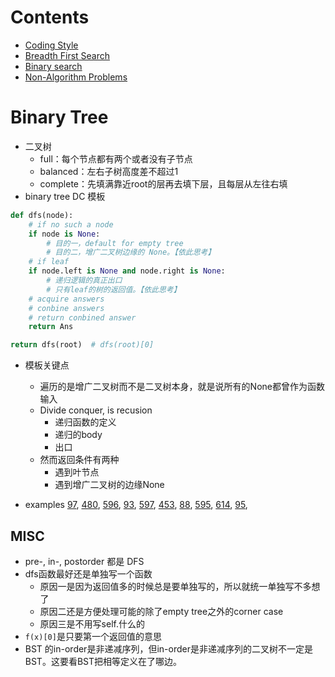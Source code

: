 # Contents
- [Coding Style](note_style.md)
- [Breadth First Search](note_bfs.md)
- [Binary search](note_binary_search.md)
- [Non-Algorithm Problems](note_non_alg.md)

# Binary Tree
- 二叉树
    - full：每个节点都有两个或者没有子节点
    - balanced：左右子树高度差不超过1
    - complete：先填满靠近root的层再去填下层，且每层从左往右填
- binary tree DC 模板
```python
def dfs(node):
    # if no such a node
    if node is None:
        # 目的一，default for empty tree
        # 目的二，增广二叉树边缘的 None。【依此思考】
    # if leaf
    if node.left is None and node.right is None:
        # 递归逻辑的真正出口
        # 只有leaf的树的返回值。【依此思考】
    # acquire answers
    # conbine answers
    # return conbined answer
    return Ans

return dfs(root)  # dfs(root)[0]
```
- 模板关键点
    - 遍历的是增广二叉树而不是二叉树本身，就是说所有的None都曾作为函数输入
    - Divide conquer, is recusion
        - 递归函数的定义
        - 递归的body
        - 出口
    - 然而返回条件有两种
        - 遇到叶节点
        - 遇到增广二叉树的边缘None

- examples
[97](lint97.md),
[480](lint480.md),
[596](lint596.md),
[93](lint93.md),
[597](lint597.md),
[453](lint453.md),
[88](lint88.md),
[595](lint595.md),
[614](lint614.md),
[95](lint95.md),

## MISC
- pre-, in-, postorder 都是 DFS
- dfs函数最好还是单独写一个函数
    - 原因一是因为返回值多的时候总是要单独写的，所以就统一单独写不多想了
    - 原因二还是方便处理可能的除了empty tree之外的corner case
    - 原因三是不用写self.什么的
- ```f(x)[0]```是只要第一个返回值的意思
- BST 的in-order是非递减序列，但in-order是非递减序列的二叉树不一定是BST。这要看BST把相等定义在了哪边。

